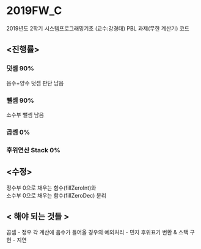 # 2019FW_C
2019년도 2학기 시스템프로그래밍기초 (교수:강경태)
PBL 과제(무한 계산기) 코드

## <진행률>  
### 덧셈 90%  
음수+양수 덧셈 판단 남음  
### 뺄셈 90%  
소수부 뺄셈 남음  
### 곱셈 0%  
### 후위연산 Stack 0%

## <수정>  
정수부 0으로 채우는 함수(fillZeroInt)와  
소수부 0으로 채우는 함수(fillZeroDec) 분리

## < 해야 되는 것들 >
곱셈 - 정우
각 계산에 음수가 들어올 경우의 예외처리 - 민지
후위표기 변환 & 스택 구현 - 지연
